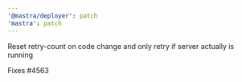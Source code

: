 ```yaml
---
'@mastra/deployer': patch
'mastra': patch
---
```


Reset retry-count on code change and only retry if server actually is running

Fixes #4563